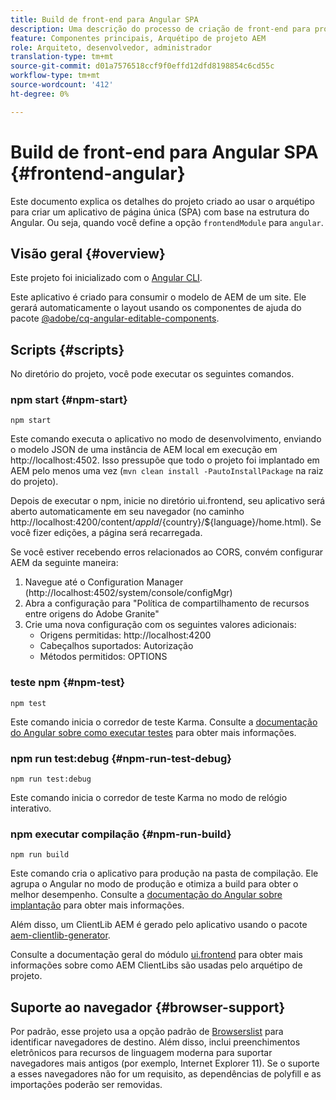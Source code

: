 ```yaml
---
title: Build de front-end para Angular SPA
description: Uma descrição do processo de criação de front-end para projetos de SPA baseados em Angulars
feature: Componentes principais, Arquétipo de projeto AEM
role: Arquiteto, desenvolvedor, administrador
translation-type: tm+mt
source-git-commit: d01a7576518ccf9f0effd12dfd8198854c6cd55c
workflow-type: tm+mt
source-wordcount: '412'
ht-degree: 0%

---
```



# Build de front-end para Angular SPA {#frontend-angular}

Este documento explica os detalhes do projeto criado ao usar o arquétipo para criar um aplicativo de página única (SPA) com base na estrutura do Angular. Ou seja, quando você define a opção `frontendModule` para `angular`.

## Visão geral {#overview}

Este projeto foi inicializado com o [Angular CLI](https://github.com/angular/angular-cli).

Este aplicativo é criado para consumir o modelo de AEM de um site. Ele gerará automaticamente o layout usando os componentes de ajuda do pacote [@adobe/cq-angular-editable-components](https://www.npmjs.com/package/@adobe/cq-angular-editable-components).

## Scripts {#scripts}

No diretório do projeto, você pode executar os seguintes comandos.

### npm start {#npm-start}

```
npm start
```

Este comando executa o aplicativo no modo de desenvolvimento, enviando o modelo JSON de uma instância de AEM local em execução em http://localhost:4502. Isso pressupõe que todo o projeto foi implantado em AEM pelo menos uma vez (`mvn clean install -PautoInstallPackage` na raiz do projeto).

Depois de executar o npm, inicie no diretório ui.frontend, seu aplicativo será aberto automaticamente em seu navegador (no caminho http://localhost:4200/content/${appId}/${country}/${language}/home.html). Se você fizer edições, a página será recarregada.

Se você estiver recebendo erros relacionados ao CORS, convém configurar AEM da seguinte maneira:

1. Navegue até o Configuration Manager (http://localhost:4502/system/console/configMgr)
1. Abra a configuração para &quot;Política de compartilhamento de recursos entre origens do Adobe Granite&quot;
1. Crie uma nova configuração com os seguintes valores adicionais:
   * Origens permitidas: http://localhost:4200
   * Cabeçalhos suportados: Autorização
   * Métodos permitidos: OPTIONS

### teste npm {#npm-test}

```shell
npm test
```

Este comando inicia o corredor de teste Karma. Consulte a [documentação do Angular sobre como executar testes](https://angular.io/guide/testing) para obter mais informações.

### npm run test:debug {#npm-run-test-debug}

```shell
npm run test:debug
```

Este comando inicia o corredor de teste Karma no modo de relógio interativo.

### npm executar compilação {#npm-run-build}

```shell
npm run build
```

Este comando cria o aplicativo para produção na pasta de compilação. Ele agrupa o Angular no modo de produção e otimiza a build para obter o melhor desempenho. Consulte a [documentação do Angular sobre implantação](https://angular.io/guide/deployment) para obter mais informações.

Além disso, um ClientLib AEM é gerado pelo aplicativo usando o pacote [aem-clientlib-generator](https://github.com/wcm-io-frontend/aem-clientlib-generator).

Consulte a documentação geral do módulo [ui.frontend](uifrontend.md#clientlibs) para obter mais informações sobre como AEM ClientLibs são usadas pelo arquétipo de projeto.

## Suporte ao navegador {#browser-support}

Por padrão, esse projeto usa a opção padrão de [Browserslist](https://github.com/browserslist/browserslist) para identificar navegadores de destino. Além disso, inclui preenchimentos eletrônicos para recursos de linguagem moderna para suportar navegadores mais antigos (por exemplo, Internet Explorer 11). Se o suporte a esses navegadores não for um requisito, as dependências de polyfill e as importações poderão ser removidas.
